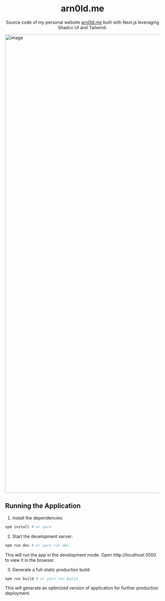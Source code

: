 <h1 align="center">arn0ld.me</h1>
<p align="center">Source code of my personal website <a href="https://arn0ld.me" target="_blank">arn0ld.me</a> built with Next.js leveraging Shadcn UI and Tailwind.</p>

<img width="1487" alt="image" src="https://github.com/user-attachments/assets/25055574-248a-46ab-8506-7e20a3f6f433">

## Running the Application
1. Install the dependencies:

```sh
npm install # or yarn
```

2. Start the development server:

```sh
npm run dev # or yarn run dev
```
This will run the app in the development mode. Open http://localhost:3000 to view it in the browser.

3. Generate a full-static production build:

```sh
npm run build # or yarn run build
```
This will generate an optimized version of application for further production deployment.